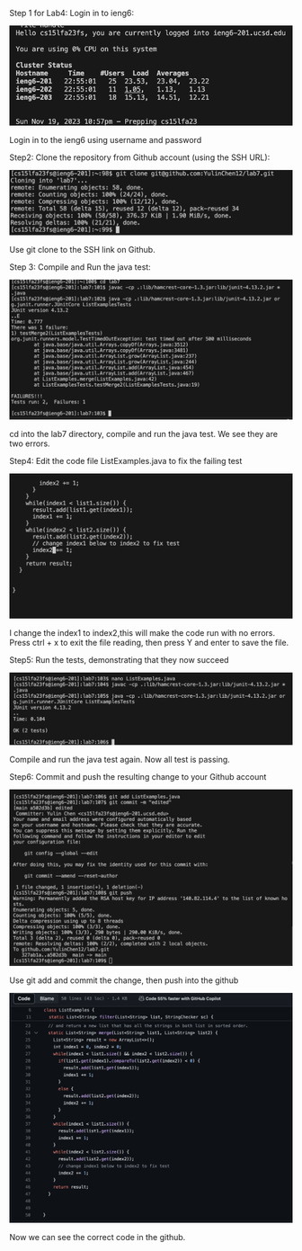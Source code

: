 Step 1 for Lab4: Login in to ieng6:

![Image](login.png)

Login in to the ieng6 using username and password

Step2: Clone the repository from Github account (using the SSH URL):

![Image](clone.png)

Use git clone to the SSH link on Github.

Step 3:
Compile and Run the java test:

![Image](junit.png)

cd into the lab7 directory, compile and run the java test. We see they are two errors.

Step4: Edit the code file ListExamples.java to fix the failing test

![Image](change.png)

I change the index1 to index2,this will make the code run with no errors.
Press ctrl + x to exit the file reading, then press Y and enter to save the file.

Step5: Run the tests, demonstrating that they now succeed

![Image](allpass.png)

Compile and run the java test again.
Now all test is passing.

Step6: Commit and push the resulting change to your Github account

![Image](push.png)

Use git add and commit the change, then push into the github

![Image](github.png)

Now we can see the correct code in the github.
